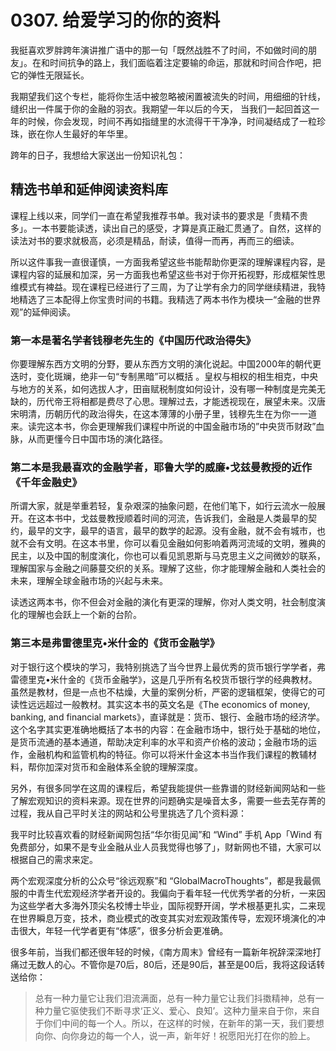 # 0307. 给爱学习的你的资料
我挺喜欢罗胖跨年演讲推广语中的那一句「既然战胜不了时间，不如做时间的朋友」。在和时间抗争的路上，我们面临着注定要输的命运，那就和时间合作吧，把它的弹性无限延长。

我期望我们这个专栏，能将你生活中被忽略被闲置被流失的时间，用细细的针线，缝织出一件属于你的金融的羽衣。我期望一年以后的今天， 当我们一起回首这一年的时候，你会发现，时间不再如指缝里的水流得干干净净，时间凝结成了一粒珍珠，嵌在你人生最好的年华里。

跨年的日子，我想给大家送出一份知识礼包： 

## 精选书单和延伸阅读资料库

课程上线以来，同学们一直在希望我推荐书单。我对读书的要求是「贵精不贵多」。一本书要能读透，读出自己的感受，才算是真正融汇贯通了。自然，这样的读法对书的要求就极高，必须是精品，耐读，值得一而再，再而三的细读。

所以这件事我一直很谨慎，一方面我希望这些书能帮助你更深的理解课程内容，是课程内容的延展和加深，另一方面我也希望这些书对于你开拓视野，形成框架性思维模式有裨益。现在课程已经进行了三周，为了让学有余力的同学继续精进，我特地精选了三本配得上你宝贵时间的书籍。我精选了两本书作为模块一“金融的世界观”的延伸阅读。

### 第一本是著名学者钱穆老先生的《中国历代政治得失》

你要理解东西方文明的分野，要从东西方文明的演化说起。中国2000年的朝代更迭时，变化斑斓，绝非一句“专制黑暗”可以概括 。皇权与相权的相生相克，中央与地方的关系，如何选拔人才，田亩赋税制度如何设计，没有哪一种制度是完美无缺的，历代帝王将相都是费尽了心思。理解过去，才能透视现在，展望未来。汉唐宋明清，历朝历代的政治得失，在这本薄薄的小册子里，钱穆先生在为你一一道来。读完这本书，你会更理解我们课程中所说的中国金融市场的”中央货币财政”血脉，从而更懂今日中国市场的演化路径。

### 第二本是我最喜欢的金融学者，耶鲁大学的威廉•戈兹曼教授的近作《千年金融史》
所谓大家，就是举重若轻，复杂艰深的抽象问题，在他们笔下，如行云流水一般展开。在这本书中，戈兹曼教授顺着时间的河流，告诉我们，金融是人类最早的契约，最早的文字，最早的语言，最早的数学的起源。没有金融，就不会有城市，也就不会有文明。在这本书里，你可以看见金融如何影响着两河流域的文明，雅典的民主，以及中国的制度演化，你也可以看见凯恩斯与马克思主义之间微妙的联系，理解国家与金融之间藤蔓交织的关系。理解了这些，你才能理解金融和人类社会的未来，理解全球金融市场的兴起与未来。

读透这两本书，你不但会对金融的演化有更深的理解，你对人类文明，社会制度演化的理解也会跃上一个新的台阶。

### 第三本是弗雷德里克•米什金的《货币金融学》
对于银行这个模块的学习，我特别挑选了当今世界上最优秀的货币银行学学者，弗雷德里克•米什金的《货币金融学》，这是几乎所有名校货币银行学的经典教材。虽然是教材，但是一点也不枯燥，大量的案例分析，严密的逻辑框架，使得它的可读性远远超过一般教材。其实这本书的英文名是《The economics of money, banking, and financial markets》，直译就是：货币、银行、金融市场的经济学。这个名字其实更准确地概括了本书的内容：在金融市场中，银行处于基础的地位，是货币流通的基本通道，帮助决定利率的水平和资产价格的波动；金融市场的运作，金融机构和监管机构的特征。你可以将米什金这本书当作我们课程的教辅材料，帮你加深对货币和金融体系全貌的理解深度。

另外，有很多同学在这周的课程后，希望我能提供一些靠谱的财经新闻网站和一些了解宏观知识的资料来源。现在世界的问题确实是噪音太多，需要一些去芜存菁的过程，我从自己平时关注的网站和公号里挑选了几个资料源：

我平时比较喜欢看的财经新闻网包括“华尔街见闻”和 “Wind” 手机 App「Wind 有免费部分，如果不是专业金融从业人员我觉得也够了」，财新网也不错，大家可以根据自己的需求来定。

两个宏观深度分析的公众号“徐远观察”和 “GlobalMacroThoughts”，都是我最佩服的中青生代宏观经济学者开设的。我偏向于看年轻一代优秀学者的分析，一来因为这些学者大多海外顶尖名校博士毕业，国际视野开阔，学术根基更扎实，二来现在世界瞬息万变，技术，商业模式的改变其实对宏观政策传导，宏观环境演化的冲击很大，年轻一代学者更有“体感”，很多分析会更准确。

很多年前，当我们都还很年轻的时候，《南方周末》曾经有一篇新年祝辞深深地打痛过无数人的心。不管你是70后，80后，还是90后，甚至是00后，我将这段话转送给你：

> 总有一种力量它让我们泪流满面，总有一种力量它让我们抖擞精神，总有一种力量它驱使我们不断寻求‘正义、爱心、良知’。这种力量来自于你，来自于你们中间的每一个人。所以，在这样的时候，在新年的第一天，我们要想向你、向你身边的每一个人，说一声，新年好！祝愿阳光打在你的脸上。
